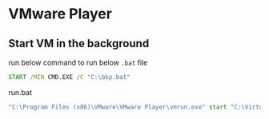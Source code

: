 # VMware Player

## Start VM in the background

run below command to run below `.bat` file

```cmd
START /MIN CMD.EXE /C "C:\bkp.bat"
```

run.bat

```cmd
"C:\Program Files (x86)\VMware\VMware Player\vmrun.exe" start "C:\Virtual Machines\BKP\BKP.vmx" nogui
```
